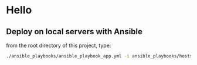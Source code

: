 # Hello

## Deploy on local servers with Ansible

from the root directory of this project, type:

```sh
./ansible_playbooks/ansible_playbook_app.yml -i ansible_playbooks/hosts.ini --ask-vault-password
```
